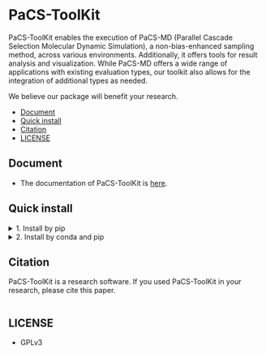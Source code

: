 # PaCS-ToolKit

PaCS-ToolKit enables the execution of PaCS-MD (Parallel Cascade Selection Molecular Dynamic Simulation), a non-bias-enhanced sampling method, across various environments. Additionally, it offers tools for result analysis and visualization. 
While PaCS-MD offers a wide range of applications with existing evaluation types, our toolkit also allows for the integration of additional types as needed. 

We believe our package will benefit your research.

- [Document](#document)
- [Quick install](#quick-install)
- [Citation](#citation)
- [LICENSE](#license)


## Document
- The documentation of PaCS-ToolKit is [here](./docs/).

## Quick install

<details><summary> 1. Install by pip </summary>

~~~shell
# Install all feautres of PaCS-ToolKit
pip install -e ".[all]"
~~~

see [document](docs/src/install.md) for more information.

</details>


<details><summary> 2. Install by conda and pip </summary>

~~~shell
conda create -n pacs "python>=3.7" -y
conda activate pacs

# Install all features of PaCS-ToolKit
pip install -e ".[all]"
~~~

see [document](docs/src/install.md) for more information.

</details>


## Citation
PaCS-ToolKit is a research software. If you used PaCS-ToolKit in your research, please cite this paper.

~~~

~~~


## LICENSE
- GPLv3
